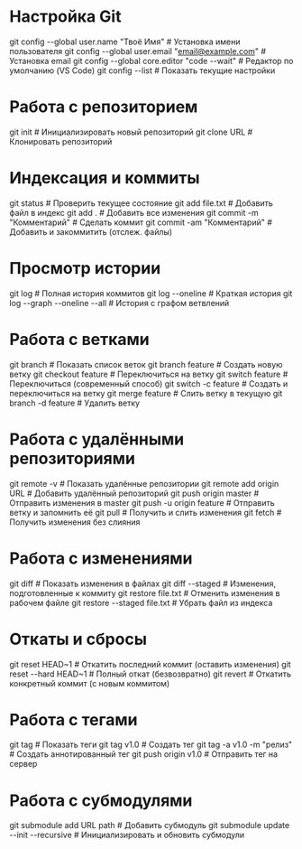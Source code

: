 # Настройка Git
git config --global user.name "Твоё Имя"           # Установка имени пользователя
git config --global user.email "email@example.com" # Установка email
git config --global core.editor "code --wait"      # Редактор по умолчанию (VS Code)
git config --list                                  # Показать текущие настройки

# Работа с репозиторием
git init                                           # Инициализировать новый репозиторий
git clone URL                                      # Клонировать репозиторий

# Индексация и коммиты
git status                                         # Проверить текущее состояние
git add file.txt                                   # Добавить файл в индекс
git add .                                          # Добавить все изменения
git commit -m "Комментарий"                        # Сделать коммит
git commit -am "Комментарий"                       # Добавить и закоммитить (отслеж. файлы)

# Просмотр истории
git log                                            # Полная история коммитов
git log --oneline                                  # Краткая история
git log --graph --oneline --all                    # История с графом ветвлений

# Работа с ветками
git branch                                         # Показать список веток
git branch feature                                 # Создать новую ветку
git checkout feature                               # Переключиться на ветку
git switch feature                                 # Переключиться (современный способ)
git switch -c feature                              # Создать и переключиться на ветку
git merge feature                                  # Слить ветку в текущую
git branch -d feature                              # Удалить ветку

# Работа с удалёнными репозиториями
git remote -v                                      # Показать удалённые репозитории
git remote add origin URL                          # Добавить удалённый репозиторий
git push origin master                             # Отправить изменения в master
git push -u origin feature                         # Отправить ветку и запомнить её
git pull                                           # Получить и слить изменения
git fetch                                          # Получить изменения без слияния

# Работа с изменениями
git diff                                           # Показать изменения в файлах
git diff --staged                                  # Изменения, подготовленные к коммиту
git restore file.txt                               # Отменить изменения в рабочем файле
git restore --staged file.txt                      # Убрать файл из индекса

# Откаты и сбросы
git reset HEAD~1                                   # Откатить последний коммит (оставить изменения)
git reset --hard HEAD~1                            # Полный откат (безвозвратно)
git revert <hash>                                  # Откатить конкретный коммит (с новым коммитом)

# Работа с тегами
git tag                                            # Показать теги
git tag v1.0                                       # Создать тег
git tag -a v1.0 -m "релиз"                         # Создать аннотированный тег
git push origin v1.0                               # Отправить тег на сервер

# Работа с субмодулями
git submodule add URL path                         # Добавить субмодуль
git submodule update --init --recursive            # Инициализировать и обновить субмодули

